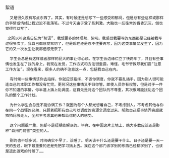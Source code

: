 絮语

      又是很久没有写点东西了。其实，有时候还是想写下一些感受和郁闷，但是总有些这样或那样的事情或情绪让我迟迟不能落笔。不过今天由于受了些刺激，大脑也一反往常的昏昏沉沉，倒也觉得可以写了。

     之所以叫这篇日记为“絮语”，我想更多的体现絮，絮叨。我感觉我要写的东西都是已经被我写过很多次了，我自己都感觉絮叨了，但是现在还是忍不住要再写，因为这类事情又发生了，因为它的又一次发生让我都倍感无奈了。

      学生会总是有这样或者那样的屁大的事让你心烦。在学生会边缘伫立了快两年了，并且有些事情也发生在了我的身上，我现在发觉，工作方式和方法很重要。难怪，毛爷爷教导我们要“注意工作方法”。现在看来，很多人的确不注意这一点，包括我自己在内。

      有时候一些事情该你去指挥，你就应该指挥，不该你调度，你就不要乱插手，因为别人很可能连自己的本职工作都没有忙完，更何况这些事情又不归你管，即使人员你有权管，但是对于一件你不知道的事情，你半道上插上乱调度，这首先是对这个团队的不尊重，其次很可能扰乱这个团队的整个工作计划。

      为什么学生会总是不能协调工作？就因为每个人都光想着自己，不考虑别人，不考虑其他与你在同一个战壕的兄弟，只顾着把所有自己可以调度的资源全调度过来，帮助自己把事情弄完后就拍拍屁股走人，全然不考虑其他来帮助你的人的感受。

      这个问题很严重，但却不是短期能解决的。毕竟，在中国这片土地上，绝大多数应该还是那种“自扫门前雪”类型的人。

      别的也不想多说，时间确实不早了，该睡了。明天该干什么还是要干什么，日子还是要一天一天的去过，眼下最重要的还是先把学习搞上去。我在这个部门该学到的东西已经都学到了，也该是退出游戏的时候了……
